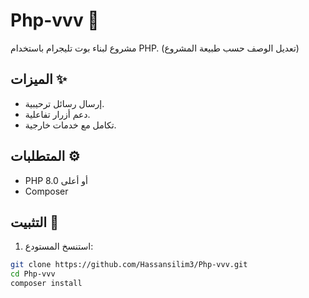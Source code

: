 # Php-vvv 🤖

مشروع لبناء بوت تليجرام باستخدام PHP. (تعديل الوصف حسب طبيعة المشروع)

## الميزات ✨
- إرسال رسائل ترحيبية.
- دعم أزرار تفاعلية.
- تكامل مع خدمات خارجية.

## المتطلبات ⚙️
- PHP 8.0 أو أعلى
- Composer

## التثبيت 🔧
1. استنسخ المستودع:
```bash
git clone https://github.com/Hassansilim3/Php-vvv.git
cd Php-vvv
composer install
